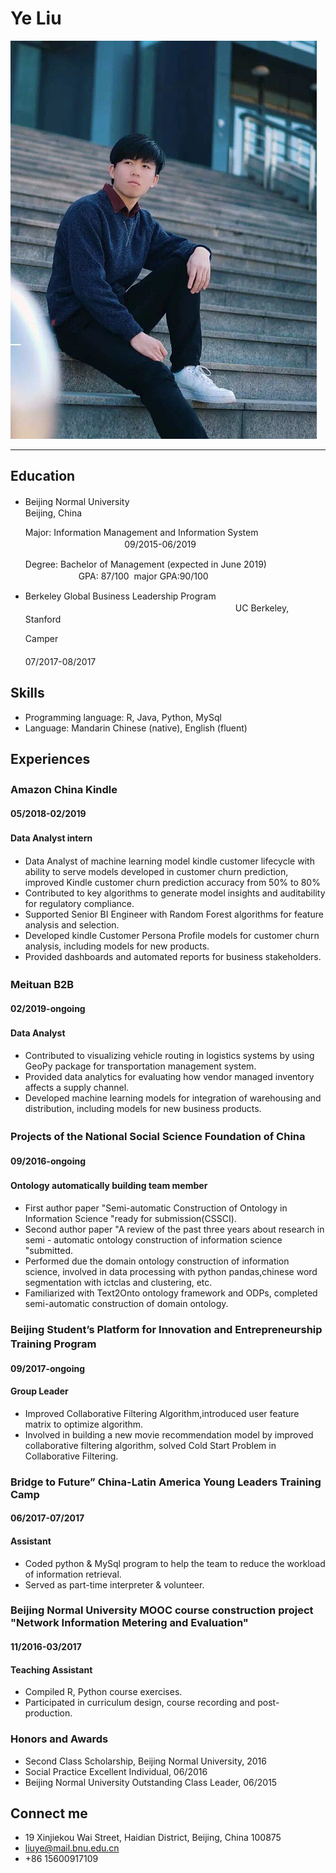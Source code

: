 Ye Liu
===========================
![Image text](https://raw.githubusercontent.com/Yeah-Liu/Yeah-Liu.github.io/master/1.png)
****
## Education
* 	
	Beijing Normal University　　　　　　　　　　　　　　　　　　　　　　　　　　　　　　　　　　Beijing, China

	Major: Information Management and Information System                                                     　　　　09/2015-06/2019

	Degree: Bachelor of Management (expected in June 2019)                                         　GPA: 87/100  major GPA:90/100
*	
	Berkeley Global Business Leadership Program 　　　　　　　　　　　　　　　　　　　　　　　　UC Berkeley, Stanford 

	Camper 　　　　　　　　　　　　　　　　　　　　　　　　　　　　　　　　　　　　　　　　07/2017-08/2017

## Skills
*	
	Programming language: R, Java, Python, MySql
*	
	Language: Mandarin Chinese (native), English (fluent)
	
## Experiences

### Amazon China Kindle　　　　　　　　　　　　　　　　　　　　　　　　　　　　　　　　　　　　　　 
#### 05/2018-02/2019
#### Data Analyst intern　　　　　　　　
*	 
	Data Analyst of machine learning model kindle customer lifecycle with ability to serve models developed in customer churn prediction, improved Kindle customer churn prediction accuracy from 50% to 80%
*	
	Contributed to key algorithms to generate model insights and auditability for regulatory compliance.
*	
	Supported Senior BI Engineer with Random Forest algorithms for feature analysis and selection. 
*	
	Developed kindle Customer Persona Profile models for customer churn analysis, including models for new products.
*	
	Provided dashboards and automated reports for business stakeholders.
	
### Meituan B2B　　　　　　　　　　　　　　　　　　　　　　　　　　　　　　　　　　　　　　　         
#### 02/2019-ongoing
#### Data Analyst　　　　　　　　　        

*	
	Contributed to visualizing vehicle routing in logistics systems by using GeoPy package for transportation management system.
*	 
	Provided data analytics for evaluating how vendor managed inventory affects a supply channel.	
*	
	Developed machine learning models for integration of warehousing and distribution, including models for new business products.

### Projects of the National Social Science Foundation of China　　　　　　　　　　　　　　　　　　　　　　　　　　　　　　　　　　　　　　　 
#### 09/2016-ongoing
#### Ontology automatically building team member　　　　　　　　　
*	 
	First author paper "Semi-automatic Construction of Ontology in Information Science "ready for submission(CSSCI).
*	
	Second author paper "A review of the past three years about research in semi - automatic ontology construction of information science "submitted.
*	
	Performed due the domain ontology construction of information science, involved in data processing with python pandas,chinese word segmentation with ictclas and clustering, etc.
*	
	Familiarized with Text2Onto ontology framework and ODPs, completed semi-automatic construction of domain ontology.
	
### Beijing Student’s Platform for Innovation and Entrepreneurship Training Program　　　　　　      
#### 09/2017-ongoing
#### Group Leader                                                                      
*	
	Improved Collaborative Filtering Algorithm,introduced user feature matrix to optimize algorithm.
*	
	Involved in building a new movie recommendation model by improved collaborative filtering algorithm, solved Cold Start Problem in Collaborative Filtering.

### Bridge to Future” China-Latin America Young Leaders Training Camp                 
#### 06/2017-07/2017
#### Assistant                                                                      
*	
	Coded python & MySql program to help the team to reduce the workload of information retrieval.
*	
	Served as part-time interpreter & volunteer. 
	
### Beijing Normal University MOOC course construction project "Network Information Metering and Evaluation"                    
#### 11/2016-03/2017
#### Teaching Assistant                                                              
*	
	Compiled R, Python course exercises.
*	
	Participated in curriculum design, course recording and post-production.
	
### Honors and Awards
*	
	Second Class Scholarship, Beijing Normal University, 2016
*	
	Social Practice Excellent Individual, 06/2016
*	
	Beijing Normal University Outstanding Class Leader, 06/2015 

## Connect me
*	
	19 Xinjiekou Wai Street, Haidian District, Beijing, China 100875
*	
	liuye@mail.bnu.edu.cn
*	
	+86 15600917109
	

